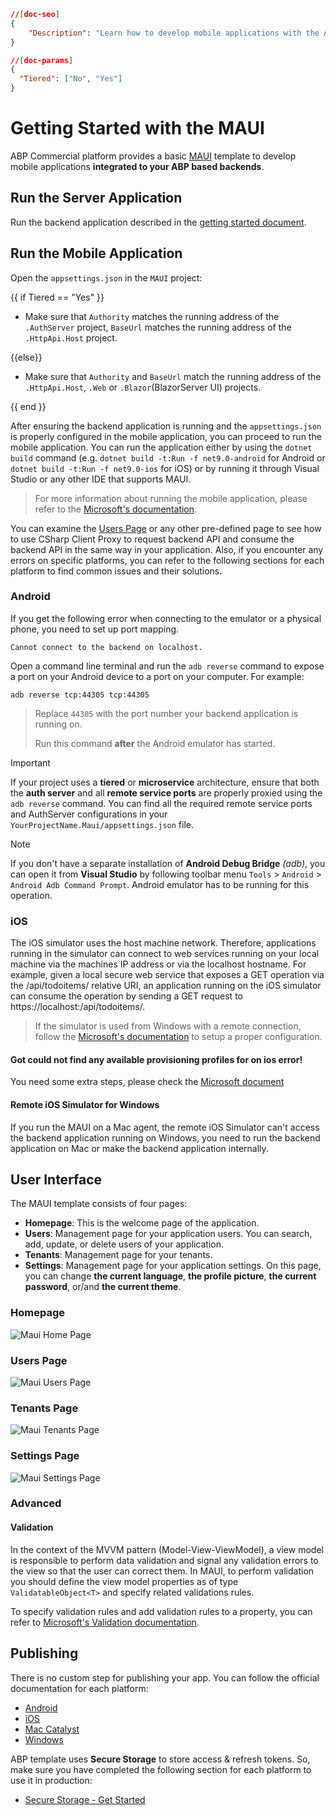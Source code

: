 ```json
//[doc-seo]
{
    "Description": "Learn how to develop mobile applications with the ABP Commercial platform using MAUI, integrating seamlessly with your ABP backend."
}
```

````json
//[doc-params]
{
  "Tiered": ["No", "Yes"]
}
````

# Getting Started with the MAUI

ABP Commercial platform provides a basic [MAUI](https://docs.microsoft.com/en-us/dotnet/maui/what-is-maui) template to develop mobile applications **integrated to your ABP based backends**.

## Run the Server Application

Run the backend application described in the [getting started document](../../../get-started/index.md).

## Run the Mobile Application

Open the `appsettings.json` in the `MAUI` project:

{{ if Tiered == "Yes" }}

* Make sure that `Authority` matches the running address of the `.AuthServer` project, `BaseUrl` matches the running address of the `.HttpApi.Host` project.

{{else}}

* Make sure that `Authority` and `BaseUrl` match the running address of the `.HttpApi.Host`, `.Web` or `.Blazor`(BlazorServer UI) projects.

{{ end }}

After ensuring the backend application is running and the `appsettings.json` is properly configured in the mobile application, you can proceed to run the mobile application. You can run the application either by using the `dotnet build` command (e.g. `dotnet build -t:Run -f net9.0-android` for Android or `dotnet build -t:Run -f net9.0-ios` for iOS) or by running it through Visual Studio or any other IDE that supports MAUI.

> For more information about running the mobile application, please refer to the [Microsoft's documentation](https://learn.microsoft.com/en-us/dotnet/maui/?view=net-maui-9.0).

You can examine the [Users Page](#users-page) or any other pre-defined page to see how to use CSharp Client Proxy to request backend API and consume the backend API in the same way in your application. Also, if you encounter any errors on specific platforms, you can refer to the following sections for each platform to find common issues and their solutions.

### Android

If you get the following error when connecting to the emulator or a physical phone, you need to set up port mapping.

```
Cannot connect to the backend on localhost. 
```

Open a command line terminal and run the `adb reverse` command to expose a port on your Android device to a port on your computer. For example:

`adb reverse tcp:44305 tcp:44305`

> Replace `44305` with the port number your backend application is running on.
>
> Run this command **after** the Android emulator has started.

> [!IMPORTANT]
> If your project uses a **tiered** or **microservice** architecture, ensure that both the **auth server** and all **remote service ports** are properly proxied using the `adb reverse` command. You can find all the required remote service ports and AuthServer configurations in your `YourProjectName.Maui/appsettings.json` file.

> [!NOTE]
> If you don't have a separate installation of **Android Debug Bridge** _(adb)_, you can open it from **Visual Studio** by following toolbar menu `Tools` > `Android` > `Android Adb Command Prompt`. Android emulator has to be running for this operation.


### iOS

The iOS simulator uses the host machine network. Therefore, applications running in the simulator can connect to web services running on your local machine via the machines IP address or via the localhost hostname. For example, given a local secure web service that exposes a GET operation via the /api/todoitems/ relative URI, an application running on the iOS simulator can consume the operation by sending a GET request to https://localhost:<port>/api/todoitems/.

> If the simulator is used from Windows with a remote connection, follow the [Microsoft's documentation](https://docs.microsoft.com/en-us/xamarin/cross-platform/deploy-test/connect-to-local-web-services#specify-the-local-machine-address) to setup a proper configuration.

#### Got could not find any available provisioning profiles for on ios error!

You need some extra steps, please check the [Microsoft document](https://learn.microsoft.com/en-us/xamarin/ios/get-started/installation/device-provisioning/)

#### Remote iOS Simulator for Windows

If you run the MAUI on a Mac agent, the remote iOS Simulator can't access the backend application running on Windows, you need to run the backend application on Mac or make the backend application internally.

## User Interface

The MAUI template consists of four pages: 

- **Homepage**: This is the welcome page of the application.
- **Users**: Management page for your application users. You can search, add, update, or delete users of your application.
- **Tenants**: Management page for your tenants. 
- **Settings**: Management page for your application settings. On this page, you can change **the current language**, **the profile picture**, **the current password**, or/and **the current theme**.

### Homepage

![Maui Home Page](../../../images/maui-home-page.png)

### Users Page

![Maui Users Page](../../../images/maui-users-page.png)

### Tenants Page

![Maui Tenants Page](../../../images/maui-tenants-page.png)

### Settings Page

![Maui Settings Page](../../../images/maui-settings-page.png)

### Advanced

#### Validation

In the context of the MVVM pattern (Model-View-ViewModel), a view model is responsible to perform data validation and signal any validation errors to the view so that the user can correct them. In MAUI, to perform validation you should define the view model properties as of type `ValidatableObject<T>` and specify related validations rules.

To specify validation rules and add validation rules to a property, you can refer to [Microsoft's Validation documentation](https://learn.microsoft.com/en-us/dotnet/architecture/maui/validation).

## Publishing
There is no custom step for publishing your app. You can follow the official documentation for each platform:
- [Android](https://learn.microsoft.com/en-us/dotnet/maui/android/deployment/?view=net-maui-8.0)
- [iOS](https://learn.microsoft.com/en-us/dotnet/maui/ios/deployment/?view=net-maui-8.0)
- [Mac Catalyst](https://learn.microsoft.com/en-us/dotnet/maui/mac-catalyst/deployment/?view=net-maui-8.0)
- [Windows](https://learn.microsoft.com/en-us/dotnet/maui/windows/deployment/overview?view=net-maui-8.0)

ABP template uses **Secure Storage** to store access & refresh tokens. So, make sure you have completed the following section for each platform to use it in production:
- [Secure Storage - Get Started](https://learn.microsoft.com/en-us/dotnet/maui/platform-integration/storage/secure-storage?view=net-maui-8.0&tabs=android#get-started)
